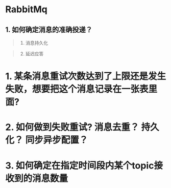 
# RabbitMq


## 1. 如何确定消息的准确投递？
>1. 消息持久化

>2. 延迟应答



# 1. 某条消息重试次数达到了上限还是发生失败，想要把这个消息记录在一张表里面?

# 2. 如何做到失败重试? 消息去重？ 持久化？ 同步异步配置？

# 3. 如何确定在指定时间段内某个topic接收到的消息数量


